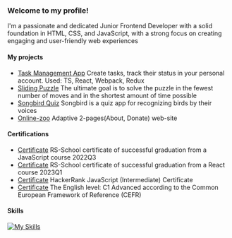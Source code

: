 <!--
**Kavume/Kavume** is a ✨ _special_ ✨ repository because its `README.md` (this file) appears on your GitHub profile.

Here are some ideas to get you started:

- 🔭 I’m currently working on ...
- 🌱 I’m currently learning ...
- 👯 I’m looking to collaborate on ...
- 🤔 I’m looking for help with ...
- 💬 Ask me about ...
- 📫 How to reach me: ...
- 😄 Pronouns: ...
- ⚡ Fun fact: ...
-->

### Welcome to my profile!
I'm a passionate and dedicated Junior Frontend Developer with a solid foundation in HTML, CSS, and JavaScript, with a strong focus on creating engaging and user-friendly web experiences 

#### My projects 
- [Task Management App](https://develop--kavume-todo-app.netlify.app/) Create tasks, track their status in your personal account. Used: TS, React, Webpack, Redux
- [Sliding Puzzle](https://develop--gem-puzzle-game-presentation.netlify.app/) The ultimate goal is to solve the puzzle in the fewest number of moves and in the shortest amount of time possible
- [Songbird Quiz](https://kavume.github.io/songbird/pages/start_page/index.html) Songbird is a quiz app for recognizing birds by their voices
- [Online-zoo](https://kavume.github.io/online-zoo/pages/main/) Adaptive 2-pages(About, Donate) web-site

#### Certifications
- [Certificate](https://app.rs.school/certificate/9t7plmsu ) RS-School certificate of successful graduation from a JavaScript course 2022Q3
- [Certificate](https://app.rs.school/certificate/y6dooggp) RS-School certificate of successful graduation from a React course 2023Q1
- [Certificate](https://www.hackerrank.com/certificates/9443246c33e5) HackerRank JavaScript (Intermediate) Certificate
- [Certificate](https://www.efset.org/cert/uhEfhq) The English level: C1 Advanced according to the Common European Framework of Reference (CEFR)


#### Skills

[![My Skills](https://skillicons.dev/icons?i=js,ts,html,css,react,redux,webpack,firebase,jest,figma,ai,ps)](https://skillicons.dev)
